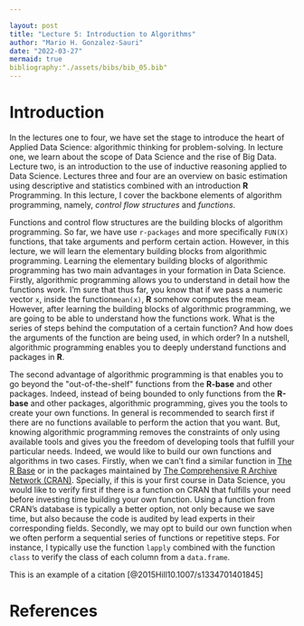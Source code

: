 ```yaml
---

layout: post
title: "Lecture 5: Introduction to Algorithms"
author: "Mario H. Gonzalez-Sauri"
date: "2022-03-27"
mermaid: true
bibliography:"./assets/bibs/bib_05.bib"
---
```



# Introduction

In the lectures one to four, we have set the stage to introduce the heart of Applied Data Science: algorithmic thinking for problem-solving. In lecture one, we learn about the scope of Data Science and the rise of Big Data. Lecture two, is an introduction to the use of inductive reasoning applied to Data Science. Lectures three and four are an overview on basic estimation using descriptive and statistics combined with an introduction **R** Programming. In this lecture, I cover the backbone elements of algorithm programming, namely,  *control flow structures* and *functions*.

Functions and control flow structures are the building blocks of algorithm programming. So far, we have use `r-packages` and more specifically `FUN(X)` functions, that take arguments and perform certain action. However, in this lecture, we will learn the elementary building blocks from algorithmic programming. Learning the elementary building blocks of algorithmic programming has two main advantages in your formation in Data Science. Firstly, algorithmic programming allows you to understand in detail how the functions work. I’m sure that thus far, you know that if we pass a numeric vector `x`, inside the function`mean(x)`, **R** somehow computes the mean. However, after learning the building blocks of algorithmic programming, we are going to be able to understand how the functions work. What is the series of steps behind the computation of a certain function? And how does the arguments of the function are being used, in which order? In a nutshell, algorithmic programming enables you to deeply understand functions and packages in **R**.

The second advantage of algorithmic programming is that enables you to go beyond the "out-of-the-shelf" functions from the **R-base** and other packages. Indeed, instead of being bounded to only functions from the **R-base**  and other packages, algorithmic programming, gives you the tools to create your own functions. In general is recommended to search first if there are no functions available to perform the action that you want. But, knowing algorithmic programming removes the constraints of only using available tools and gives you the freedom of developing tools that fulfill your particular needs. Indeed, we would like to build our own functions and algorithms in two cases. Firstly, when we can’t find a similar function in [The R Base](https://stat.ethz.ch/R-manual/R-devel/library/base/html/00Index.html) or in the packages maintained by [The Comprehensive R Archive Network (CRAN)](https://cran.r-project.org/web/packages/available_packages_by_name.html). Specially, if this is your first course in Data Science, you would like to verify first if there is a function on CRAN that fulfills your need before investing time building your own function. Using a function from CRAN’s database is typically a better option, not only because we save time, but also because the code is audited by lead experts in their corresponding fields. Secondly, we may opt to build our own function when we often perform a sequential series of functions or repetitive steps. For instance, I typically use the function `lapply` combined with the function `class` to verify the class of each column from a `data.frame`.

This is an example of a citation [@2015Hill10.1007/s1334701401845]


# References